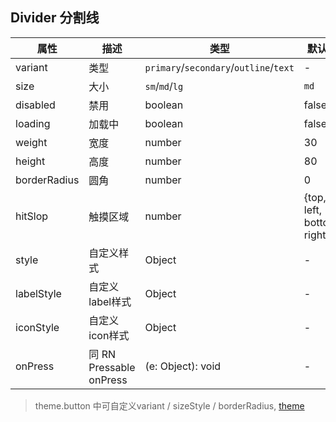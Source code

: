 ## Divider 分割线

| 属性           | 描述                     | 类型                                     | 默认值                        |
|--------------|------------------------|----------------------------------------|----------------------------|
| variant      | 类型                     | `primary`/`secondary`/`outline`/`text` | -                          |
| size         | 大小                     | `sm`/`md`/`lg`                         | `md`                       |
| disabled     | 禁用                     | boolean                                | false                      |
| loading      | 加载中                    | boolean                                | false                      |
| weight       | 宽度                     | number                                 | 30                         |
| height       | 高度                     | number                                 | 80                         |
| borderRadius | 圆角                     | number                                 | 0                          |
| hitSlop      | 触摸区域                   | number                                 | {top, left, bottom, right} | -` |
| style        | 自定义样式                  | Object                                 | -                          |
| labelStyle   | 自定义label样式             | Object                                 | -                          |
| iconStyle    | 自定义icon样式              | Object                                 | -                          |
| onPress      | 同 RN Pressable onPress | (e: Object): void                      | -                          |

> theme.button 中可自定义variant / sizeStyle / borderRadius, [theme](./theme.md)
